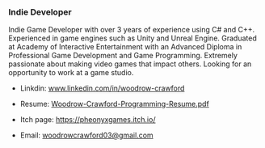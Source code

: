 ### Indie Developer


Indie Game Developer with over 3 years of experience using C# and C++. Experienced in game engines such as Unity and Unreal Engine.
Graduated at Academy of Interactive Entertainment with an Advanced Diploma in Professional Game Development and Game Programming.
Extremely passionate about making video games that impact others. Looking for an opportunity to work at a game studio.


* Linkdin: www.linkedin.com/in/woodrow-crawford
* Resume: [Woodrow-Crawford-Programming-Resume.pdf](https://github.com/WoodrowCrawford/WoodrowCrawford/files/9213585/Woodrow-Crawford-Programming-Resume.pdf)


* Itch page: https://pheonyxgames.itch.io/
* Email: woodrowcrawford03@gmail.com




<!--


**WoodrowCrawford/WoodrowCrawford** is a ✨ _special_ ✨ repository because its `README.md` (this file) appears on your GitHub profile.

Here are some ideas to get you started:

- 🔭 I’m currently working on ...
- 🌱 I’m currently learning ...
- 👯 I’m looking to collaborate on ...
- 🤔 I’m looking for help with ...
- 💬 Ask me about ...
- 📫 How to reach me: ...
- 😄 Pronouns: ...
- ⚡ Fun fact: ...
-->
